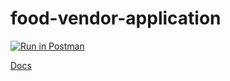 # food-vendor-application

[![Run in Postman](https://run.pstmn.io/button.svg)](https://app.getpostman.com/run-collection/fd5da3aef4e3dfb6b9ba)

[Docs](https://documenter.getpostman.com/view/5905366/SztBa7qL)
